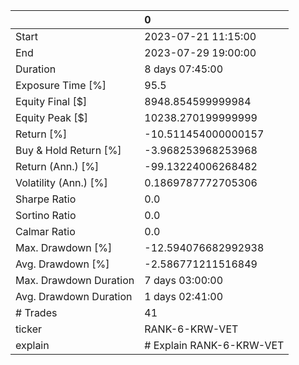 |                        | 0                        |
|:-----------------------|:-------------------------|
| Start                  | 2023-07-21 11:15:00      |
| End                    | 2023-07-29 19:00:00      |
| Duration               | 8 days 07:45:00          |
| Exposure Time [%]      | 95.5                     |
| Equity Final [$]       | 8948.854599999984        |
| Equity Peak [$]        | 10238.270199999999       |
| Return [%]             | -10.511454000000157      |
| Buy & Hold Return [%]  | -3.968253968253968       |
| Return (Ann.) [%]      | -99.13224006268482       |
| Volatility (Ann.) [%]  | 0.1869787772705306       |
| Sharpe Ratio           | 0.0                      |
| Sortino Ratio          | 0.0                      |
| Calmar Ratio           | 0.0                      |
| Max. Drawdown [%]      | -12.594076682992938      |
| Avg. Drawdown [%]      | -2.586771211516849       |
| Max. Drawdown Duration | 7 days 03:00:00          |
| Avg. Drawdown Duration | 1 days 02:41:00          |
| # Trades               | 41                       |
| ticker                 | RANK-6-KRW-VET           |
| explain                | # Explain RANK-6-KRW-VET |